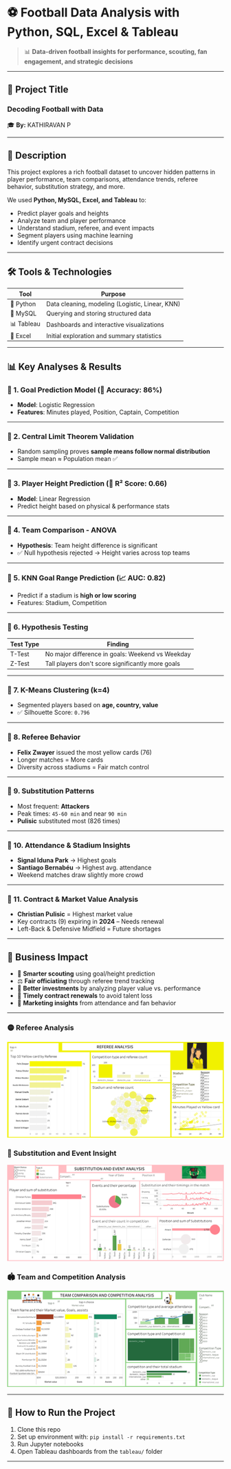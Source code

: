 # ⚽ Football Data Analysis with Python, SQL, Excel & Tableau


> 📊 **Data-driven football insights for performance, scouting, fan engagement, and strategic decisions**

---

## 📌 Project Title
### **Decoding Football with Data**

🎓 **By:** KATHIRAVAN P 
 

---

## 🧾 Description

This project explores a rich football dataset to uncover hidden patterns in player performance, team comparisons, attendance trends, referee behavior, substitution strategy, and more.

We used **Python, MySQL, Excel, and Tableau** to:
- Predict player goals and heights
- Analyze team and player performance
- Understand stadium, referee, and event impacts
- Segment players using machine learning
- Identify urgent contract decisions

---

## 🛠️ Tools & Technologies

| Tool       | Purpose                        |
|------------|--------------------------------|
| 🐍 Python  | Data cleaning, modeling (Logistic, Linear, KNN) |
| 🧮 MySQL   | Querying and storing structured data |
| 📊 Tableau | Dashboards and interactive visualizations |
| 📗 Excel   | Initial exploration and summary statistics |

---

## 📊 Key Analyses & Results

### 🔸 1. Goal Prediction Model (🎯 Accuracy: 86%)
- **Model**: Logistic Regression  
- **Features**: Minutes played, Position, Captain, Competition  


---

### 🔸 2. Central Limit Theorem Validation
- Random sampling proves **sample means follow normal distribution**
- Sample mean ≈ Population mean ✅

---

### 🔸 3. Player Height Prediction (📏 R² Score: 0.66)
- **Model**: Linear Regression  
- Predict height based on physical & performance stats

---

### 🔸 4. Team Comparison - ANOVA
- **Hypothesis**: Team height difference is significant  
- ✅ Null hypothesis rejected → Height varies across top teams

---

### 🔸 5. KNN Goal Range Prediction (📈 AUC: 0.82)
- Predict if a stadium is **high or low scoring**
- Features: Stadium, Competition

---

### 🔸 6. Hypothesis Testing
| Test Type | Finding |
|-----------|---------|
| T-Test | No major difference in goals: Weekend vs Weekday |
| Z-Test | Tall players don't score significantly more goals |

---

### 🔸 7. K-Means Clustering (k=4)
- Segmented players based on **age, country, value**
- ✅ Silhouette Score: `0.796`


---

### 🔸 8. Referee Behavior
- **Felix Zwayer** issued the most yellow cards (76)  
- Longer matches = More cards  
- Diversity across stadiums = Fair match control

---

### 🔸 9. Substitution Patterns
- Most frequent: **Attackers**  
- Peak times: `45-60 min` and near `90 min`  
- **Pulisic** substituted most (826 times)

---

### 🔸 10. Attendance & Stadium Insights
- **Signal Iduna Park** → Highest goals  
- **Santiago Bernabéu** → Highest avg. attendance  
- Weekend matches draw slightly more crowd

---

### 🔸 11. Contract & Market Value Analysis
- **Christian Pulisic** = Highest market value  
- Key contracts (9) expiring in **2024** – Needs renewal  
- Left-Back & Defensive Midfield = Future shortages

---

## 💼 Business Impact

- 🧠 **Smarter scouting** using goal/height prediction
- ⚖️ **Fair officiating** through referee trend tracking
- 💸 **Better investments** by analyzing player value vs. performance
- 📅 **Timely contract renewals** to avoid talent loss
- 📢 **Marketing insights** from attendance and fan behavior

---
### 🟡 Referee Analysis

![Referee Analysis](referee%20analysis.png)

### 🔁 Substitution and Event Insight

![Substitution Analysis](substitution%20%26%20event%20analysis.png)

### 🏟️ Team and Competition Analysis

![Team and Competition](team%20and%20competition%20analysis.png)


---

## 🚀 How to Run the Project

1. Clone this repo  
2. Set up environment with: `pip install -r requirements.txt`  
3. Run Jupyter notebooks  
4. Open Tableau dashboards from the `tableau/` folder

---




